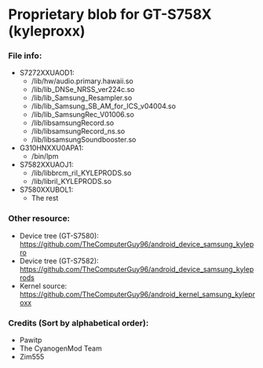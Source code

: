 # Proprietary blob for GT-S758X (kyleproxx)

### File info:
  * S7272XXUAOD1: 
    * /lib/hw/audio.primary.hawaii.so
    * /lib/lib_DNSe_NRSS_ver224c.so
    * /lib/lib_Samsung_Resampler.so
    * /lib/lib_Samsung_SB_AM_for_ICS_v04004.so
    * /lib/lib_SamsungRec_V01006.so
    * /lib/libsamsungRecord.so
    * /lib/libsamsungRecord_ns.so
    * /lib/libsamsungSoundbooster.so
  * G310HNXXU0APA1:
    * /bin/lpm
  * S7582XXUAOJ1:
    * /lib/libbrcm_ril_KYLEPRODS.so
    * /lib/libril_KYLEPRODS.so
  * S7580XXUBOL1:
    * The rest

### Other resource:
  - Device tree (GT-S7580): https://github.com/TheComputerGuy96/android_device_samsung_kylepro
  - Device tree (GT-S7582): https://github.com/TheComputerGuy96/android_device_samsung_kyleprods
  - Kernel source: https://github.com/TheComputerGuy96/android_kernel_samsung_kyleproxx

### Credits (Sort by alphabetical order):
  - Pawitp
  - The CyanogenMod Team
  - Zim555
